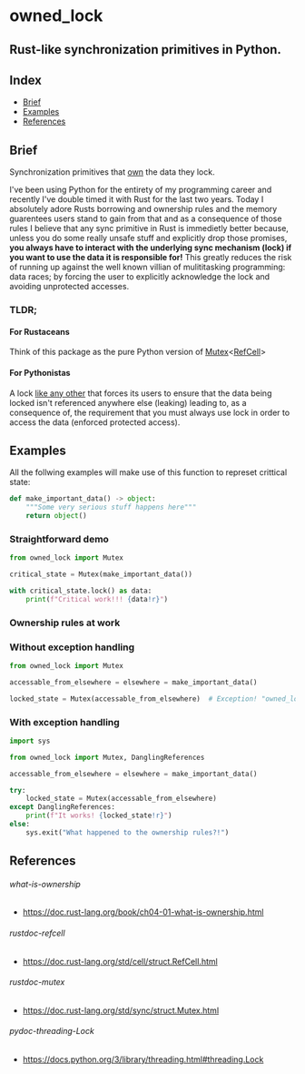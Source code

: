# owned_lock
## Rust-like synchronization primitives in Python.

## Index

 - [Brief](#Brief)
 - [Examples](#Example)
 - [References](#References)

## Brief

Synchronization primitives that [own](#what-is-ownership) the data they lock.

I've been using Python for the entirety of my programming career and recently
I've double timed it with Rust for the last two years. Today I absolutely adore
Rusts borrowing and ownership rules and the memory guarentees users stand to
gain from that and as a consequence of those rules I believe that any sync
primitive in Rust is immedietly better because, unless you do some really
unsafe stuff and explicitly drop those promises, **you always have to interact
with the underlying sync mechanism (lock) if you want to use the data it is
responsible for!** This greatly reduces the risk of running up against the well
known villian of mulititasking programming: data races; by forcing the user to
explicitly acknowledge the lock and avoiding unprotected accesses.

### TLDR;

#### For Rustaceans

Think of this package as the pure Python version of [Mutex](#rustdoc-mutex)<[RefCell](rustdoc-refcell)<T>>

#### For Pythonistas

A lock [like any other](pydoc-threading-Lock) that forces its users to ensure
that the data being locked isn't referenced anywhere else (leaking) leading to,
as a consequence of, the requirement that you must always use lock in order to
access the data (enforced protected access).

## Examples

All the follwing examples will make use of this function to represet crittical state:

```py
def make_important_data() -> object:
    """Some very serious stuff happens here"""
    return object()
```

### Straightforward demo

```py
from owned_lock import Mutex

critical_state = Mutex(make_important_data())

with critical_state.lock() as data:
    print(f"Critical work!!! {data!r}")
```

### Ownership rules at work

### Without exception handling

```py
from owned_lock import Mutex

accessable_from_elsewhere = elsewhere = make_important_data()

locked_state = Mutex(accessable_from_elsewhere)  # Exception! "owned_lock.DanglingReferences"
```

### With exception handling

```py
import sys

from owned_lock import Mutex, DanglingReferences

accessable_from_elsewhere = elsewhere = make_important_data()

try:
    locked_state = Mutex(accessable_from_elsewhere)
except DanglingReferences:
    print(f"It works! {locked_state!r}")
else:
    sys.exit("What happened to the ownership rules?!")
```

## References

###### what-is-ownership

 - https://doc.rust-lang.org/book/ch04-01-what-is-ownership.html

###### rustdoc-refcell

 - https://doc.rust-lang.org/std/cell/struct.RefCell.html

###### rustdoc-mutex

 - https://doc.rust-lang.org/std/sync/struct.Mutex.html

###### pydoc-threading-Lock

 - https://docs.python.org/3/library/threading.html#threading.Lock
